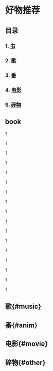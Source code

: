 # 好物推荐

## 目录

### 1. [书](#book)

### 2. [歌](#music)

### 3. [番](#anim)

### 4. [电影](#movie)

### 5. [碎物](#other)

## book

1

1

1

1

1

1

1

1

1

1

1

1

1

1

1

1

1

## 歌{#music}

## 番{#anim}

## 电影{#movie}

## 碎物{#other}
